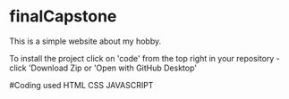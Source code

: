 # finalCapstone
This is a simple website about my hobby. 

To install the project click on 'code' from the top right in your repository - click 'Download Zip or 'Open with GitHub Desktop'

#Coding used
HTML
CSS
JAVASCRIPT
